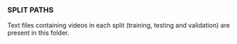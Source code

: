 ### SPLIT PATHS

Text files containing videos in each split (training, testing and validation) are present in this folder.
